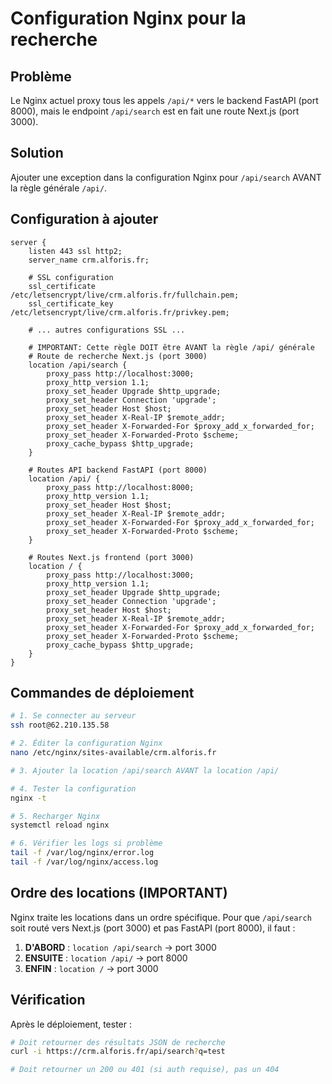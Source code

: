 # Configuration Nginx pour la recherche

## Problème

Le Nginx actuel proxy tous les appels `/api/*` vers le backend FastAPI (port 8000), mais le endpoint `/api/search` est en fait une route Next.js (port 3000).

## Solution

Ajouter une exception dans la configuration Nginx pour `/api/search` AVANT la règle générale `/api/`.

## Configuration à ajouter

```nginx
server {
    listen 443 ssl http2;
    server_name crm.alforis.fr;

    # SSL configuration
    ssl_certificate /etc/letsencrypt/live/crm.alforis.fr/fullchain.pem;
    ssl_certificate_key /etc/letsencrypt/live/crm.alforis.fr/privkey.pem;

    # ... autres configurations SSL ...

    # IMPORTANT: Cette règle DOIT être AVANT la règle /api/ générale
    # Route de recherche Next.js (port 3000)
    location /api/search {
        proxy_pass http://localhost:3000;
        proxy_http_version 1.1;
        proxy_set_header Upgrade $http_upgrade;
        proxy_set_header Connection 'upgrade';
        proxy_set_header Host $host;
        proxy_set_header X-Real-IP $remote_addr;
        proxy_set_header X-Forwarded-For $proxy_add_x_forwarded_for;
        proxy_set_header X-Forwarded-Proto $scheme;
        proxy_cache_bypass $http_upgrade;
    }

    # Routes API backend FastAPI (port 8000)
    location /api/ {
        proxy_pass http://localhost:8000;
        proxy_http_version 1.1;
        proxy_set_header Host $host;
        proxy_set_header X-Real-IP $remote_addr;
        proxy_set_header X-Forwarded-For $proxy_add_x_forwarded_for;
        proxy_set_header X-Forwarded-Proto $scheme;
    }

    # Routes Next.js frontend (port 3000)
    location / {
        proxy_pass http://localhost:3000;
        proxy_http_version 1.1;
        proxy_set_header Upgrade $http_upgrade;
        proxy_set_header Connection 'upgrade';
        proxy_set_header Host $host;
        proxy_set_header X-Real-IP $remote_addr;
        proxy_set_header X-Forwarded-For $proxy_add_x_forwarded_for;
        proxy_set_header X-Forwarded-Proto $scheme;
        proxy_cache_bypass $http_upgrade;
    }
}
```

## Commandes de déploiement

```bash
# 1. Se connecter au serveur
ssh root@62.210.135.58

# 2. Éditer la configuration Nginx
nano /etc/nginx/sites-available/crm.alforis.fr

# 3. Ajouter la location /api/search AVANT la location /api/

# 4. Tester la configuration
nginx -t

# 5. Recharger Nginx
systemctl reload nginx

# 6. Vérifier les logs si problème
tail -f /var/log/nginx/error.log
tail -f /var/log/nginx/access.log
```

## Ordre des locations (IMPORTANT)

Nginx traite les locations dans un ordre spécifique. Pour que `/api/search` soit routé vers Next.js (port 3000) et pas FastAPI (port 8000), il faut :

1. **D'ABORD** : `location /api/search` → port 3000
2. **ENSUITE** : `location /api/` → port 8000
3. **ENFIN** : `location /` → port 3000

## Vérification

Après le déploiement, tester :

```bash
# Doit retourner des résultats JSON de recherche
curl -i https://crm.alforis.fr/api/search?q=test

# Doit retourner un 200 ou 401 (si auth requise), pas un 404
```

